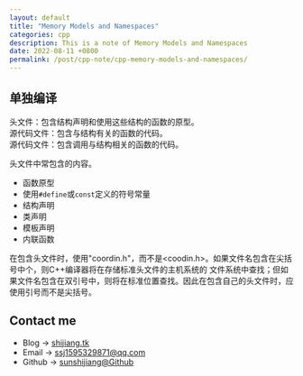 ```yaml
---
layout: default
title: "Memory Models and Namespaces"
categories: cpp
description: This is a note of Memory Models and Namespaces
date: 2022-08-11 +0800
permalink: /post/cpp-note/cpp-memory-models-and-namespaces/
---
```

## 单独编译

头文件：包含结构声明和使用这些结构的函数的原型。  
源代码文件：包含与结构有关的函数的代码。  
源代码文件：包含调用与结构相关的函数的代码。  

头文件中常包含的内容。
- 函数原型
- 使用`#define`或`const`定义的符号常量
- 结构声明
- 类声明
- 模板声明
- 内联函数


在包含头文件时，使用"coordin.h"，而不是<coodin.h>。如果文件名包含在尖括号中个，则C++编译器将在存储标准头文件的主机系统的
文件系统中查找；但如果文件名包含在双引号中，则将在标准位置查找。因此在包含自己的头文件时，应使用引号而不是尖括号。




## Contact me
- Blog -> [shijiang.tk](https://shijiang.tk)
- Email -> <ssj1595329871@qq.com>
- Github -> [sunshijiang@Github](https://github.com/sunshijiang)

